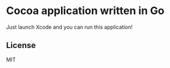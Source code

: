 # Cocoa application written in Go

Just launch Xcode and you can run this application!

## License

MIT

